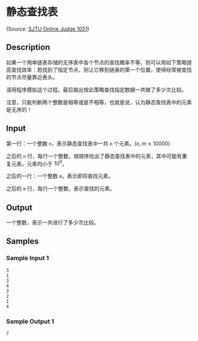 # 静态查找表

(Source: [SJTU Online Judge 1051](https://acm.sjtu.edu.cn/OnlineJudge/problem/1051))

## Description
如果一个用单链表存储的无序表中各个节点的查找概率不等，则可以用如下策略提高查找效率：若找到了指定节点，则让它移到链表的第一个位置，使得经常被查找的节点尽量靠近表头。

请用程序模拟这个过程。最后输出按此策略查找指定数据一共做了多少次比较。

注意，只能判断两个整数是相等或是不相等，也就是说，认为静态查找表中的元素是无序的！

## Input
第一行：一个整数 `n`，表示静态查找表中一共 `n` 个元素。($n, m \leq 10000$)

之后的 `n` 行，每行一个整数，按顺序给出了静态查找表中的元素，其中可能有重复元素。元素均小于 $10^9$。

之后的一行：一个整数 `m`，表示即将查找元素。

之后的 `m` 行，每行一个整数，表示查找的元素。

## Output
一个整数，表示一共进行了多少次比较。

## Samples
### Sample Input 1
```
3
1
3
4
3
2
1
4
```

### Sample Output 1
```
7
```
